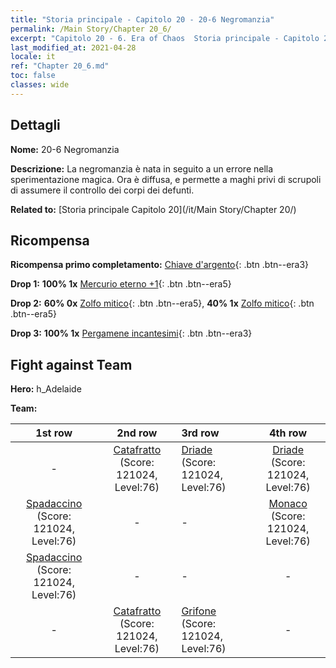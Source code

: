 ```yaml
---
title: "Storia principale - Capitolo 20 - 20-6 Negromanzia"
permalink: /Main Story/Chapter 20_6/
excerpt: "Capitolo 20 - 6. Era of Chaos  Storia principale - Capitolo 20_6. 20-6 Negromanzia"
last_modified_at: 2021-04-28
locale: it
ref: "Chapter 20_6.md"
toc: false
classes: wide
---
```


## Dettagli

 **Nome:** 20-6 Negromanzia

 **Descrizione:** La negromanzia è nata in seguito a un errore nella sperimentazione magica. Ora è diffusa, e permette a maghi privi di scrupoli di assumere il controllo dei corpi dei defunti.

 **Related to:** [Storia principale Capitolo 20](/it/Main Story/Chapter 20/)

## Ricompensa

 **Ricompensa primo completamento:** [Chiave d'argento](/ItemsIT/con_693/){: .btn .btn--era3}

 **Drop 1:** **100% 1x** [Mercurio eterno +1](/ItemsIT/mat_70/){: .btn .btn--era5}

 **Drop 2:** **60% 0x** [Zolfo mitico](/ItemsIT/mat_64/){: .btn .btn--era5}, **40% 1x** [Zolfo mitico](/ItemsIT/mat_64/){: .btn .btn--era5}

 **Drop 3:** **100% 1x** [Pergamene incantesimi](/ItemsIT/con_694/){: .btn .btn--era3}


## Fight against Team
 **Hero:** h_Adelaide

 **Team:**


  | 1st row | 2nd row | 3rd row | 4th row |
  |:----:|:----:|:----|:----:|
  | - | [Catafratto](/it/units/Cavalier/) (Score: 121024, Level:76)  | [Driade](/it/units/Sprite/) (Score: 121024, Level:76)  | [Driade](/it/units/Sprite/) (Score: 121024, Level:76)  |
  | [Spadaccino](/it/units/Swordsman/) (Score: 121024, Level:76)  | - | - | [Monaco](/it/units/Monk/) (Score: 121024, Level:76)  |
  | [Spadaccino](/it/units/Swordsman/) (Score: 121024, Level:76)  | - | - | - |
  | - | [Catafratto](/it/units/Cavalier/) (Score: 121024, Level:76)  | [Grifone](/it/units/Griffin/) (Score: 121024, Level:76)  | - |


